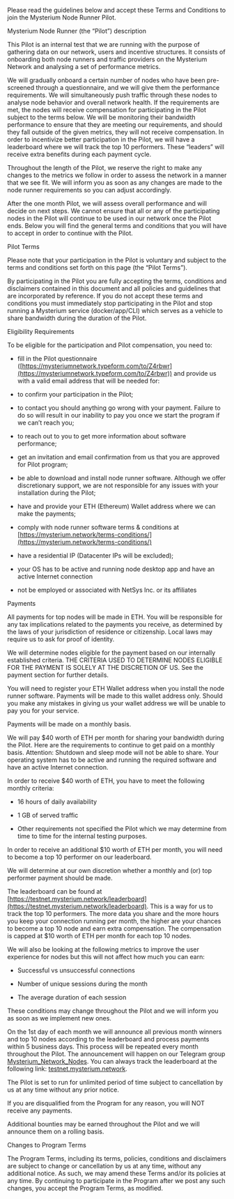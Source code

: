 Please read the guidelines below and accept these Terms and Conditions to join the Mysterium Node Runner Pilot.

Mysterium Node Runner (the “Pilot”) description    

This Pilot is an internal test that we are running with the purpose of gathering data on our network, users and incentive structures. It consists of onboarding both node runners and traffic providers on the Mysterium Network and analysing a set of performance metrics.

We will gradually onboard a certain number of nodes who have been pre-screened through a questionnaire, and we will give them the performance requirements. We will simultaneously push traffic through these nodes to analyse node behavior and overall network health. If the requirements are met, the nodes will receive compensation for participating in the Pilot subject to the terms below. We will be monitoring their bandwidth performance to ensure that they are meeting our requirements, and should they fall outside of the given metrics, they will not receive compensation. In order to incentivize better participation in the Pilot, we will have a leaderboard where we will track the top 10 performers. These “leaders” will receive extra benefits during each payment cycle.

Throughout the length of the Pilot, we reserve the right to make any changes to the metrics we follow in order to assess the network in a manner that we see fit. We will inform you as soon as any changes are made to the node runner requirements so you can adjust accordingly.

After the one month Pilot, we will assess overall performance and will decide on next steps. We cannot ensure that all or any of the participating nodes in the Pilot will continue to be used in our network once the Pilot ends. Below you will find the general terms and conditions that you will have to accept in order to continue with the Pilot.

Pilot Terms

Please note that your participation in the Pilot is voluntary and subject to the terms and conditions set forth on this page (the “Pilot Terms”).

By participating in the Pilot you are fully accepting the terms, conditions and disclaimers contained in this document and all policies and guidelines that are incorporated by reference. If you do not accept these terms and conditions you must immediately stop participating in the Pilot and stop running a Mysterium service (docker/app/CLI) which serves as a vehicle to share bandwidth during the duration of the Pilot.

Eligibility Requirements

To be eligible for the participation and Pilot compensation, you need to:

-   fill in the Pilot questionnaire ([https://mysteriumnetwork.typeform.com/to/Z4rbwr](https://mysteriumnetwork.typeform.com/to/Z4rbwr)) and provide us with a valid email address that will be needed for:
    
-   to confirm your participation in the Pilot;
    
-   to contact you should anything go wrong with your payment. Failure to do so will result in our inability to pay you once we start the program if we can’t reach you;
    
-   to reach out to you to get more information about software performance;
    
-   get an invitation and email confirmation from us that you are approved for Pilot program;
    
-   be able to download and install node runner software. Although we offer discretionary support, we are not responsible for any issues with your installation during the Pilot;
    
-   have and provide your ETH (Ethereum) Wallet address where we can make the payments;
    
-   comply with node runner software terms & conditions at [https://mysterium.network/terms-conditions/](https://mysterium.network/terms-conditions/)
    
-   have a residential IP (Datacenter IPs will be excluded);
    
-   your OS has to be active and running node desktop app and have an active Internet connection
    
-   not be employed or associated with NetSys Inc. or its affiliates
    
Payments

All payments for top nodes will be made in ETH. You will be responsible for any tax implications related to the payments you receive, as determined by the laws of your jurisdiction of residence or citizenship. Local laws may require us to ask for proof of identity.

We will determine nodes eligible for the payment based on our internally established criteria. THE CRITERIA USED TO DETERMINE NODES ELIGIBLE FOR THE PAYMENT IS SOLELY AT THE DISCRETION OF US. See the payment section for further details.

You will need to register your ETH Wallet address when you install the node runner software. Payments will be made to this wallet address only. Should you make any mistakes in giving us your wallet address we will be unable to pay you for your service.

Payments will be made on a monthly basis.

We will pay $40 worth of ETH per month for sharing your bandwidth during the Pilot. Here are the requirements to continue to get paid on a monthly basis. Attention: Shutdown and sleep mode will not be able to share. Your operating system has to be active and running the required software and have an active Internet connection.

In order to receive $40 worth of ETH, you have to meet the following monthly criteria:

-   16 hours of daily availability
    
-   1 GB of served traffic
    
-   Other requirements not specified the Pilot which we may determine from time to time for the internal testing purposes.
    
In order to receive an additional $10 worth of ETH per month, you will need to become a top 10 performer on our leaderboard.

We will determine at our own discretion whether a monthly and (or) top performer payment should be made.

The leaderboard can be found at [https://testnet.mysterium.network/leaderboard](https://testnet.mysterium.network/leaderboard). This is a way for us to track the top 10 performers. The more data you share and the more hours you keep your connection running per month, the higher are your chances to become a top 10 node and earn extra compensation. The compensation is capped at $10 worth of ETH per month for each top 10 nodes.

We will also be looking at the following metrics to improve the user experience for nodes but this will not affect how much you can earn:

-   Successful vs unsuccessful connections
    
-   Number of unique sessions during the month
    
-   The average duration of each session
    
These conditions may change throughout the Pilot and we will inform you as soon as we implement new ones.

On the 1st day of each month we will announce all previous month winners and top 10 nodes according to the leaderboard and process payments within 5 business days. This process will be repeated every month throughout the Pilot. The announcement will happen on our Telegram group [Mysterium_Network_Nodes](https://t.me/mysterium_network_nodes). You can always track the leaderboard at the following link: [testnet.mysterium.network](http://testnet.mysterium.network).

The Pilot is set to run for unlimited period of time subject to cancellation by us at any time without any prior notice.

If you are disqualified from the Program for any reason, you will NOT receive any payments.

Additional bounties may be earned throughout the Pilot and we will announce them on a rolling basis.

Changes to Program Terms

The Program Terms, including its terms, policies, conditions and disclaimers are subject to change or cancellation by us at any time, without any additional notice. As such, we may amend these Terms and/or its policies at any time. By continuing to participate in the Program after we post any such changes, you accept the Program Terms, as modified.
<!--stackedit_data:
eyJoaXN0b3J5IjpbLTE2Nzc2NTA4MTcsODc5MzMzMTE5XX0=
-->